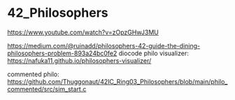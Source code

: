 # 42_Philosophers

https://www.youtube.com/watch?v=zOpzGHwJ3MU

https://medium.com/@ruinadd/philosophers-42-guide-the-dining-philosophers-problem-893a24bc0fe2
diocode
philo visualizer: https://nafuka11.github.io/philosophers-visualizer/

commented philo: https://github.com/Thuggonaut/42IC_Ring03_Philosophers/blob/main/philo_commented/src/sim_start.c
